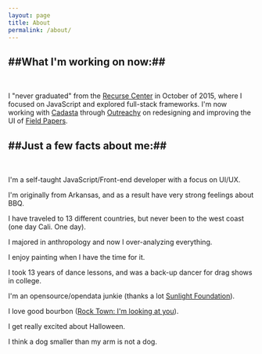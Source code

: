 ```yaml
---
layout: page
title: About
permalink: /about/
---
```


##What I'm working on now:##
-------
<br />

I "never graduated" from the [Recurse Center](https://www.recurse.com/) in October of 2015, where I focused on JavaScript and explored full-stack frameworks. I'm now working with [Cadasta](http://cadasta.org/) through [Outreachy](https://gnome.org/outreachy/) on redesigning and improving the UI of [Field Papers](http://fieldpapers.org/).


##Just a few facts about me:##
-------
<br />

I'm a self-taught JavaScript/Front-end developer with a focus on UI/UX.

I'm originally from Arkansas, and as a result have very strong feelings about BBQ.

I have traveled to 13 different countries, but never been to the west coast (one day Cali. One day).

I majored in anthropology and now I over-analyzing everything.

I enjoy painting when I have the time for it.
<!-- <blockquote class="instagram-media" data-instgrm-captioned data-instgrm-version="6" style=" background:#FFF; border:0; border-radius:3px; box-shadow:0 0 1px 0 rgba(0,0,0,0.5),0 1px 10px 0 rgba(0,0,0,0.15); margin: 1px; max-width:658px; padding:0; width:60%; width:-webkit-calc(60% - 2px); width:calc(60% - 2px);"><div style="padding:8px;"> <div style=" background:#F8F8F8; line-height:0; margin-top:40px; padding:50% 0; text-align:center; width:100%;"> <div style=" background:url(data:image/png;base64,iVBORw0KGgoAAAANSUhEUgAAACwAAAAsCAMAAAApWqozAAAAGFBMVEUiIiI9PT0eHh4gIB4hIBkcHBwcHBwcHBydr+JQAAAACHRSTlMABA4YHyQsM5jtaMwAAADfSURBVDjL7ZVBEgMhCAQBAf//42xcNbpAqakcM0ftUmFAAIBE81IqBJdS3lS6zs3bIpB9WED3YYXFPmHRfT8sgyrCP1x8uEUxLMzNWElFOYCV6mHWWwMzdPEKHlhLw7NWJqkHc4uIZphavDzA2JPzUDsBZziNae2S6owH8xPmX8G7zzgKEOPUoYHvGz1TBCxMkd3kwNVbU0gKHkx+iZILf77IofhrY1nYFnB/lQPb79drWOyJVa/DAvg9B/rLB4cC+Nqgdz/TvBbBnr6GBReqn/nRmDgaQEej7WhonozjF+Y2I/fZou/qAAAAAElFTkSuQmCC); display:block; height:44px; margin:0 auto -44px; position:relative; top:-22px; width:44px;"></div></div> <p style=" margin:8px 0 0 0; padding:0 4px;"> <a href="https://www.instagram.com/p/xf7E3NS9JM/" style=" color:#000; font-family:Arial,sans-serif; font-size:14px; font-style:normal; font-weight:normal; line-height:17px; text-decoration:none; word-wrap:break-word;" target="_blank">Nathan&#39;s birthday present. Super happy with this one. #painting #paint #acrylic #birds #art #sappy</a></p> <p style=" color:#c9c8cd; font-family:Arial,sans-serif; font-size:14px; line-height:17px; margin-bottom:0; margin-top:8px; overflow:hidden; padding:8px 0 7px; text-align:center; text-overflow:ellipsis; white-space:nowrap;">A photo posted by Linz Jax (@linzjaxx) on <time style=" font-family:Arial,sans-serif; font-size:14px; line-height:17px;" datetime="2015-01-06T04:18:00+00:00">Jan 5, 2015 at 8:18pm PST</time></p></div></blockquote>
<script async defer src="//platform.instagram.com/en_US/embeds.js"></script>
<br /> -->

I took 13 years of dance lessons, and was a back-up dancer for drag shows in college.

I'm an opensource/opendata junkie (thanks a lot [Sunlight Foundation](http://sunlightfoundation.com/)).

I love good bourbon ([Rock Town: I'm looking at you](https://www.rocktowndistillery.com/)).

I get really excited about Halloween.
<!-- <blockquote class="instagram-media" data-instgrm-captioned data-instgrm-version="6" style=" background:#FFF; border:0; border-radius:3px; box-shadow:0 0 1px 0 rgba(0,0,0,0.5),0 1px 10px 0 rgba(0,0,0,0.15); margin: 1px; max-width:658px; padding:0; width:60%; width:-webkit-calc(60% - 2px); width:calc(60% - 2px);"><div style="padding:8px;"> <div style=" background:#F8F8F8; line-height:0; margin-top:40px; padding:62.5% 0; text-align:center; width:100%;"> <div style=" background:url(data:image/png;base64,iVBORw0KGgoAAAANSUhEUgAAACwAAAAsCAMAAAApWqozAAAAGFBMVEUiIiI9PT0eHh4gIB4hIBkcHBwcHBwcHBydr+JQAAAACHRSTlMABA4YHyQsM5jtaMwAAADfSURBVDjL7ZVBEgMhCAQBAf//42xcNbpAqakcM0ftUmFAAIBE81IqBJdS3lS6zs3bIpB9WED3YYXFPmHRfT8sgyrCP1x8uEUxLMzNWElFOYCV6mHWWwMzdPEKHlhLw7NWJqkHc4uIZphavDzA2JPzUDsBZziNae2S6owH8xPmX8G7zzgKEOPUoYHvGz1TBCxMkd3kwNVbU0gKHkx+iZILf77IofhrY1nYFnB/lQPb79drWOyJVa/DAvg9B/rLB4cC+Nqgdz/TvBbBnr6GBReqn/nRmDgaQEej7WhonozjF+Y2I/fZou/qAAAAAElFTkSuQmCC); display:block; height:44px; margin:0 auto -44px; position:relative; top:-22px; width:44px;"></div></div> <p style=" margin:8px 0 0 0; padding:0 4px;"> <a href="https://www.instagram.com/p/9hKmmyS9Bd/" style=" color:#000; font-family:Arial,sans-serif; font-size:14px; font-style:normal; font-weight:normal; line-height:17px; text-decoration:none; word-wrap:break-word;" target="_blank">Hide your kittens hide your dogs. #cruelladeville #halloween2015 #halloween</a></p> <p style=" color:#c9c8cd; font-family:Arial,sans-serif; font-size:14px; line-height:17px; margin-bottom:0; margin-top:8px; overflow:hidden; padding:8px 0 7px; text-align:center; text-overflow:ellipsis; white-space:nowrap;">A photo posted by Linz Jax (@linzjaxx) on <time style=" font-family:Arial,sans-serif; font-size:14px; line-height:17px;" datetime="2015-10-31T22:09:39+00:00">Oct 31, 2015 at 3:09pm PDT</time></p></div></blockquote>
<script async defer src="//platform.instagram.com/en_US/embeds.js"></script>
<br /> -->

I think a dog smaller than my arm is not a dog.